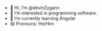 - 👋 Hi, I’m @devinZygann
- 👀 I’m interested in programming software.
- 🌱 I’m currently learning Angular
- 😄 Pronouns: He/Him
